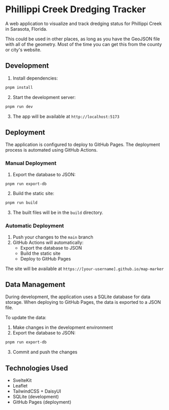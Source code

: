 # Phillippi Creek Dredging Tracker

A web application to visualize and track dredging status for Phillippi Creek in Sarasota, Florida.

This could be used in other places, as long as you have the GeoJSON file with all of the geometry. Most of the time you can get this from the county or city's website.

## Development

1. Install dependencies:
```bash
pnpm install
```

2. Start the development server:
```bash
pnpm run dev
```

3. The app will be available at `http://localhost:5173`

## Deployment

The application is configured to deploy to GitHub Pages. The deployment process is automated using GitHub Actions.

### Manual Deployment

1. Export the database to JSON:
```bash
pnpm run export-db
```

2. Build the static site:
```bash
pnpm run build
```

3. The built files will be in the `build` directory.

### Automatic Deployment

1. Push your changes to the `main` branch
2. GitHub Actions will automatically:
   - Export the database to JSON
   - Build the static site
   - Deploy to GitHub Pages

The site will be available at `https://[your-username].github.io/map-marker`

## Data Management

During development, the application uses a SQLite database for data storage. When deploying to GitHub Pages, the data is exported to a JSON file.

To update the data:
1. Make changes in the development environment
2. Export the database to JSON:
```bash
pnpm run export-db
```
3. Commit and push the changes

## Technologies Used

- SvelteKit
- Leaflet
- TailwindCSS + DaisyUI
- SQLite (development)
- GitHub Pages (deployment)
